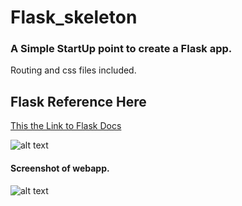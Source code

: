 # Flask_skeleton

### A Simple StartUp point to create a Flask app.
Routing and css files included.

## Flask Reference Here

[This the Link to Flask Docs](http://flask.pocoo.org/docs/0.12/)




![alt text](http://flask.pocoo.org/static/logo/flask.svg "The Flask Logo.")

#### Screenshot of webapp.

![alt text](https://giphy.com/gifs/3o6nUVDhclgSr8nnrO/html5 "Screenshot of the app.")
